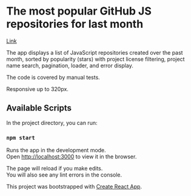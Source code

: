# The most popular GitHub JS repositories for last month

[Link](https://niuruslan.github.io/github-react-app/)

The app displays a list of JavaScript repositories created over the past month, sorted by popularity (stars) with project license filtering, project name search, pagination, loader, and error display.

The code is covered by manual tests.

Responsive up to 320px.

## Available Scripts

In the project directory, you can run:

### `npm start`

Runs the app in the development mode.<br />
Open [http://localhost:3000](http://localhost:3000) to view it in the browser.

The page will reload if you make edits.<br />
You will also see any lint errors in the console.

This project was bootstrapped with [Create React App](https://github.com/facebook/create-react-app).
